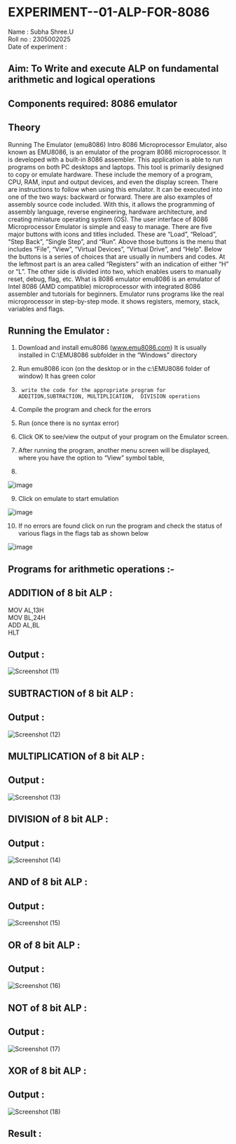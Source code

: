 # EXPERIMENT--01-ALP-FOR-8086
Name : Subha Shree.U  
Roll no : 2305002025  
Date of experiment :  





## Aim: To Write and execute ALP on fundamental arithmetic and logical operations
## Components required: 8086  emulator 
## Theory 
Running The Emulator (emu8086) Intro 8086 Microprocessor Emulator, also known as EMU8086, is an emulator of the program 8086 microprocessor. It is developed with a built-in 8086 assembler. This application is able to run programs on both PC desktops and laptops. This tool is primarily designed to copy or emulate hardware. These include the memory of a program, CPU, RAM, input and output devices, and even the display screen. There are instructions to follow when using this emulator. It can be executed into one of the two ways: backward or forward. There are also examples of assembly source code included. With this, it allows the programming of assembly language, reverse engineering, hardware architecture, and creating miniature operating system (OS). The user interface of 8086 Microprocessor Emulator is simple and easy to manage. There are five major buttons with icons and titles included. These are “Load”, “Reload”, “Step Back”, “Single Step”, and “Run”. Above those buttons is the menu that includes “File”, “View”, “Virtual Devices”, “Virtual Drive”, and “Help”. Below the buttons is a series of choices that are usually in numbers and codes. At the leftmost part is an area called “Registers” with an indication of either “H” or “L”. The other side is divided into two, which enables users to manually reset, debug, flag, etc. What is 8086 emulator emu8086 is an emulator of Intel 8086 (AMD compatible) microprocessor with integrated 8086 assembler and tutorials for beginners. Emulator runs programs like the real microprocessor in step-by-step mode. it shows registers, memory, stack, variables and flags.


 ## Running the Emulator :
1.	Download and install emu8086 (www.emu8086.com) It is usually installed in C:\EMU8086 subfolder in the “Windows” directory
2.	  Run  emu8086 icon (on the desktop or in the c:\EMU8086 folder of window) It has green color 
 
 
3.		write the code for the appropriate program for ADDITION,SUBTRACTION, MULTIPLICATION,  DIVISION operations 

4.	 Compile the program and check for the errors 
5.	Run (once there is no syntax error) 

6.	Click OK to see/view the output of your program on the Emulator screen. 


7.	After running the program, another menu screen will be displayed, where you have the option to “View” symbol table,
8.	 


![image](https://user-images.githubusercontent.com/36288975/189273263-d65baae9-4b8f-4723-afb3-c0ffa4052b04.png)











9.	Click on emulate to start emulation 








![image](https://user-images.githubusercontent.com/36288975/189273273-9bb36ec1-e2e8-4892-8d35-37707332bfdc.png)








10.	If no errors are found click on run the program and check the status of various flags in the flags tab as shown below 






![image](https://user-images.githubusercontent.com/36288975/189273277-113a2a33-4a40-4ff8-95a5-ecd3a1f504fe.png)







## Programs for arithmetic  operations :-

## ADDITION of 8 bit ALP :
MOV AL,13H  
MOV BL,24H  
ADD AL,BL  
HLT  

## Output :  
![Screenshot (11)](https://github.com/user-attachments/assets/6038084b-f263-4e7b-9149-6073b70606b0)

## SUBTRACTION of 8 bit ALP :
 
## Output :
![Screenshot (12)](https://github.com/user-attachments/assets/7684c6ec-1329-40b8-bdb2-a8d8d1adebe8)

## MULTIPLICATION of 8 bit ALP :

 ## Output :
 ![Screenshot (13)](https://github.com/user-attachments/assets/22ca6f5a-0b04-46c5-9a54-3ff845e1dbe7)

## DIVISION of 8 bit ALP : 

## Output :
![Screenshot (14)](https://github.com/user-attachments/assets/bf5f3f9c-7ccb-40a5-b9b5-71f990ec2316)

## AND of 8 bit ALP :

## Output :
![Screenshot (15)](https://github.com/user-attachments/assets/62acf78b-e741-4f26-838c-a3024a71b1ea)

## OR of 8 bit ALP :

## Output :
![Screenshot (16)](https://github.com/user-attachments/assets/dde0d699-3242-4ecd-917c-2b60a7a49317)

## NOT of 8 bit ALP :

## Output :
![Screenshot (17)](https://github.com/user-attachments/assets/a3847e90-4995-4208-82fc-d8854caa182b)

## XOR of 8 bit ALP :

## Output :
![Screenshot (18)](https://github.com/user-attachments/assets/389670a7-d357-4caf-98bf-c73948946fb0)












## Result :
